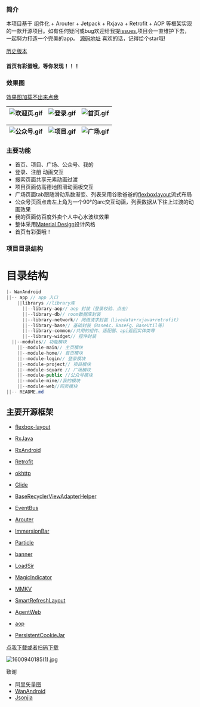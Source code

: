 
### 简介
本项目基于 组件化 + Arouter + Jetpack + Rxjava + Retrofit + AOP 等框架实现的一款开源项目。如有任何疑问或bug欢迎给我提[issues]((https://github.com/1170762202/WanAndroid/issues)),项目会一直维护下去，一起努力打造一个完美的app。
[源码地址](https://github.com/1170762202/WanAndroid)
喜欢的话，记得给个star哦!

[历史版本](https://github.com/1170762202/WanAndroid/releases)

#### 首页有彩蛋哦，等你发现！！！

### 效果图
[效果图加载不出来点我](https://www.jianshu.com/p/96830179c418)



![欢迎页.gif](https://upload-images.jianshu.io/upload_images/4906229-f904c725092c2f32.gif?imageMogr2/auto-orient/strip) | ![登录.gif](https://upload-images.jianshu.io/upload_images/4906229-825577eb221a70a5.gif?imageMogr2/auto-orient/strip) | ![首页.gif](https://upload-images.jianshu.io/upload_images/4906229-b9451cbd01f718c4.gif?imageMogr2/auto-orient/strip) |
|:-|:-|:-|


![公众号.gif](https://upload-images.jianshu.io/upload_images/4906229-d48f9cbd51cf4eb8.gif?imageMogr2/auto-orient/strip) | ![项目.gif](https://upload-images.jianshu.io/upload_images/4906229-80cbbffc39439e92.gif?imageMogr2/auto-orient/strip) | ![广场.gif](https://upload-images.jianshu.io/upload_images/4906229-188c6ab70160c07b.gif?imageMogr2/auto-orient/strip) |
|:-|:-|:-|


### 主要功能

* 首页、项目、广场、公众号、我的
* 登录、注册 动画交互
* 搜索页面共享元素动画过渡
* 项目页面仿高德地图滑动面板交互
* 广场页面tab跟随滑动系数渐变、列表采用谷歌爸爸的[flexboxlayout]([https://github.com/google/flexbox-layout](https://github.com/google/flexbox-layout)
)流式布局
* 公众号页面点击左上角为一个90°的arc交互动画，列表数据从下往上过渡的动画效果
* 我的页面仿百度外卖个人中心水波纹效果
* 整体采用[Material Design]([https://www.material.io/](https://www.material.io/)
)设计风格
* 首页有彩蛋哦！

### 项目目录结构

# 目录结构
```java
|- WanAndroid
||-- app // app 入口
    ||librarys //library库
      ||--library-aop// aop 封装（登录校验、点击）
      ||--library-db// room数据库封装
      ||--library-network// 网络请求封装（livedata+rxjava+retrofit）
      ||--library-base// 基础封装（BaseAc、BaseFg、BaseUtil等）
      ||--library-common//共用的组件、适配器、api返回实体类等
      ||--library-widget// 控件封装
  ||--modules// 功能模块
    ||--module-main// 主页模块
    ||--module-home// 首页模块
    ||--module-login// 登录模块
    ||--module-project// 项目模块
    ||--module-square // 广场模块
    ||--module-public //公众号模块
    ||--module-mine//我的模块
    ||--module-web//网页模块
||-- README.md
 ```







## 主要开源框架

*   [flexbox-layout](https://github.com/google/flexbox-layout)
*   [RxJava](https://github.com/ReactiveX/RxJava)

*   [RxAndroid](https://github.com/ReactiveX/RxAndroid)

*   [Retrofit](https://github.com/square/retrofit)

*   [okhttp](https://github.com/square/okhttp)

*   [Glide](https://github.com/bumptech/glide)

*   [BaseRecyclerViewAdapterHelper](https://github.com/CymChad/BaseRecyclerViewAdapterHelper)

*   [EventBus](https://github.com/greenrobot/EventBus)

*   [Arouter](https://github.com/alibaba/ARouter)

*   [ImmersionBar](https://github.com/gyf-dev/ImmersionBar)

*   [Particle](https://github.com/JeasonWong/Particle)

*   [banner](https://github.com/youth5201314/banner)

*   [LoadSir](https://github.com/KingJA/LoadSir)

*   [MagicIndicator](https://github.com/hackware1993/MagicIndicator)

*   [MMKV](https://github.com/Tencent/MMKV)

*   [SmartRefreshLayout](https://github.com/scwang90/SmartRefreshLayout)

*   [AgentWeb](https://github.com/Justson/AgentWeb)

*   [aop](https://github.com/HujiangTechnology/gradle_plugin_android_aspectjx)

*   [PersistentCookieJar](https://github.com/franmontiel/PersistentCookieJar)


[点我下载或者扫码下载](https://github.com/1170762202/WanAndroid/blob/master/app/release/app-release.apk)


![1600940185(1).jpg](https://upload-images.jianshu.io/upload_images/4906229-85878a0fa91d042e.jpg?imageMogr2/auto-orient/strip%7CimageView2/2/w/1240)


致谢
* [阿里矢量图](https://links.jianshu.com/go?to=https%3A%2F%2Fwww.iconfont.cn%2F)
* [WanAndroid](https://www.wanandroid.com/blog/show/2)
* [Jsonjia](https://github.com/Jsonjia/zjp-wandroid-master)

